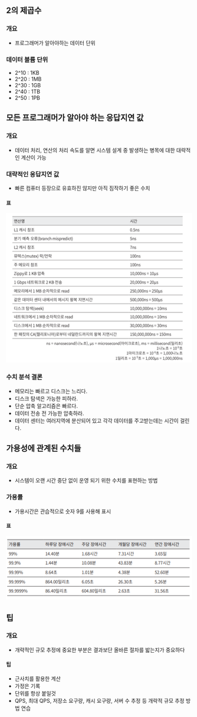 ## 2의 제곱수
### 개요
- 프로그래머가 알아야하는 데이터 단위
### 데이터 볼륨 단위
- 2^10 : 1KB
- 2^20 : 1MB
- 2^30 : 1GB
- 2^40 : 1TB
- 2^50 : 1PB
## 모든 프로그래머가 알아야 하는 응답지연 값
### 개요
- 데이터 처리, 연산의 처리 속도를 알면 시스템 설계 중 발생하는 병목에 대한 대략적인 계산이 가능
### 대략적인 응답지연 값
- 빠른 컴퓨터 등장으로 유효하진 않지만 아직 짐작하기 좋은 수치
#### 표
![img.png](images\img.png)
### 수치 분석 결론
- 메모리는 빠르고 디스크는 느리다.
- 디스크 탐색은 가능한 피하라.
- 단순 압축 알고리즘은 빠르다.
- 데이터 전송 전 가능한 압축하라.
- 데이터 센터는 여러지역에 분산되어 있고 각각 데이터를 주고받는데는 시간이 걸린다.
## 가용성에 관계된 수치들
### 개요
- 시스템이 오랜 시간 중단 없이 운영 되기 위한 수치를 표현하는 방법
### 가용률
- 가용시간은 관습적으로 숫자 9를 사용해 표시
#### 표
![img.png](images/img_2.png)
## 팁
### 개요
- 개략적인 규모 추정에 중요한 부분은 결과보단 올바른 절차를 밟는지가 중요하다
#### 팁
- 근사치를 활용한 계산
- 가정은 기록
- 단위를 항상 붙일것
- QPS, 최대 QPS, 저장소 요구량, 캐시 요구량, 서버 수 추정 등 개략적 규모 추정 방법 연습